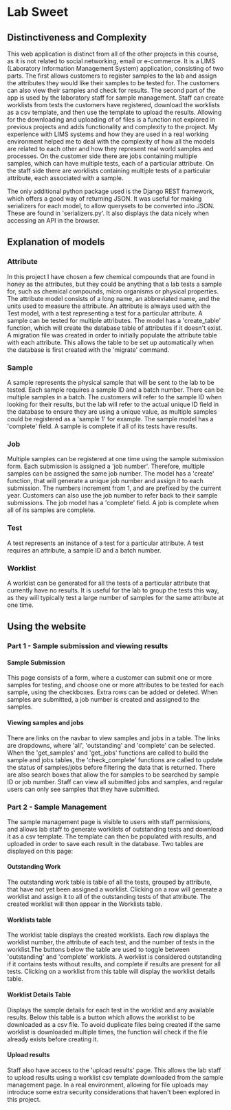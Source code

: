 # Lab Sweet

## Distinctiveness and Complexity
This web application is distinct from all of the other projects in this course, as it is not related to social networking, email or e-commerce. It is a LIMS (Laboratory Information Management System) application, consisting of two parts. The first allows customers to register samples to the lab and assign the attributes they would like their samples to be tested for. The customers can also view their samples and check for results. The second part of the app is used by the laboratory staff for sample management. Staff can create worklists from tests the customers have registered, download the worklists as a csv template, and then use the template to upload the results. 
Allowing for the downloading and uploading of of files is a function not explored in previous projects and adds functionality and complexity to the project.
My experience with LIMS systems and how they are used in a real working environment helped me to deal with the complexity of how all the models are related to each other and how they represent real world samples and processes. On the customer side there are jobs containing multiple samples, which can have multiple tests, each of a particular attribute. On the staff side there are worklists containing multiple tests of a particular attribute, each associated with a sample.

The only additional python package used is the Django REST framework, which offers a good way of returning JSON. It was useful for making serializers for each model, to allow querysets to be converted into JSON. These are found in 'serializers.py'. It also displays the data nicely when accessing an API in the browser.


## Explanation of models
### Attribute
In this project I have chosen a few chemical compounds that are found in honey as the attributes, but they could be anything that a lab tests a sample for, such as chemical compounds, micro organisms or physical properties. The attribute model consists of a long name, an abbreviated name, and the units used to measure the attribute. An attribute is always used with the Test model, with a test representing a test for a particular attribute. A sample can be tested for multiple attributes. The model has a 'create_table' function, which will create the database table of attributes if it doesn't exist.
A migration file was created in order to initially populate the attribute table with each attribute. This allows the table to be set up automatically when the database is first created with the 'migrate' command.

### Sample
A sample represents the physical sample that will be sent to the lab to be tested. Each sample requires a sample ID and a batch number. There can be multiple samples in a batch. The customers will refer to the sample ID when looking for their results, but the lab will refer to the actual unique ID field in the database to ensure they are using a unique value, as multiple samples could be registered as a 'sample 1' for example. The sample model has a 'complete' field. A sample is complete if all of its tests have results.

### Job
Multiple samples can be registered at one time using the sample submission form. Each submission is assigned a 'job number'. Therefore, multiple samples can be assigned the same job number. The model has a 'create' function, that will generate a unique job number and assign it to each submission. The numbers increment from 1, and are prefixed by the current year. Customers can also use the job number to refer back to their sample submissions. The job model has a 'complete' field. A job is complete when all of its samples are complete.

### Test
A test represents an instance of a test for a particular attribute. A test requires an attribute, a sample ID and a batch number.

### Worklist
A worklist can be generated for all the tests of a particular attribute that currently have no results. It is useful for the lab to group the tests this way, as they will typically test a large number of samples for the same attribute at one time.


## Using the website
### Part 1 - Sample submission and viewing results
#### Sample Submission 
This page consists of a form, where a customer can submit one or more samples for testing, and choose one or more attributes to be tested for each sample, using the checkboxes. Extra rows can be added or deleted. When samples are submitted, a job number is created and assigned to the samples.

#### Viewing samples and jobs
There are links on the navbar to view samples and jobs in a table. The links are dropdowns, where 'all', 'outstanding' and 'complete' can be selected. When the 'get_samples' and 'get_jobs' functions are called to build the sample and jobs tables, the 'check_complete' functions are called to update the status of samples/jobs before filtering the data that is returned. There are also search boxes that allow the for samples to be searched by sample ID or job number.
Staff can view all submitted jobs and samples, and regular users can only see samples that they have submitted.


### Part 2 - Sample Management
The sample management page is visible to users with staff permissions, and allows lab staff to generate worklists of outstanding tests and download it as a csv template. The template can then be populated with results, and uploaded in order to save each result in the database. Two tables are displayed on this page:

#### Outstanding Work
The outstanding work table is table of all the tests, grouped by attribute, that have not yet been assigned a worklist. Clicking on a row will generate a worklist and assign it to all of the outstanding tests of that attribute. The created worklist will then appear in the Worklists table.

#### Worklists table
The worklist table displays the created worklists. Each row displays the worklist number, the attribute of each test, and the number of tests in the worklist.The buttons below the table are used to toggle between 'outstanding' and 'complete' worklists. A worklist is considered outstanding if it contains tests without results, and complete if results are present for all tests. 
Clicking on a worklist from this table will display the worklist details table.

#### Worklist Details Table
Displays the sample details for each test in the worklist and any available results. Below this table is a button which allows the worklist to be downloaded as a csv file. To avoid duplicate files being created if the same worklist is downloaded multiple times, the function will check if the file already exists before creating it.

#### Upload results
Staff also have access to the 'upload results' page. This allows the lab staff to upload results using a worklist csv template downloaded from the sample management page. In a real environment, allowing for file uploads may introduce some extra security considerations that haven't been explored in this project.
